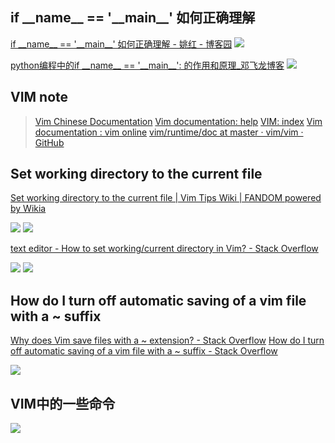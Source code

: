 ## if \_\_name\_\_ == \'\_\_main\_\_\' 如何正确理解

[if \_\_name\_\_ == \'\_\_main\_\_\' 如何正确理解 - 姚红 - 博客园](https://www.cnblogs.com/yaohong/p/8660209.html)
![](https://img2018.cnblogs.com/blog/1588269/201904/1588269-20190426091517122-1346862178.png)

[python编程中的if \_\_name\_\_ == \'_\_main\_\_\': 的作用和原理_邓飞龙博客](http://www.dengfeilong.com/post/60.html)
![](https://img2018.cnblogs.com/blog/1588269/201904/1588269-20190426091900995-1516702542.png)

## VIM note

> [Vim Chinese Documentation](http://vimcdoc.sourceforge.net/)
> [Vim documentation: help](http://vimdoc.sourceforge.net/htmldoc/)
> [VIM: index](http://vimcdoc.sourceforge.net/doc/index.html)
> [Vim documentation : vim online](https://www.vim.org/docs.php)
> [vim/runtime/doc at master · vim/vim · GitHub](https://github.com/vim/vim/tree/master/runtime/doc)

## Set working directory to the current file

[Set working directory to the current file | Vim Tips Wiki | FANDOM powered by Wikia](https://vim.fandom.com/wiki/Set_working_directory_to_the_current_file)

![](https://img2018.cnblogs.com/blog/1588269/201904/1588269-20190424135752970-1439195128.png)
![](https://img2018.cnblogs.com/blog/1588269/201904/1588269-20190424135827962-2119642943.png)

[text editor - How to set working/current directory in Vim? - Stack Overflow](https://stackoverflow.com/questions/2288756/how-to-set-working-current-directory-in-vim#)

![](https://img2018.cnblogs.com/blog/1588269/201904/1588269-20190424135908970-2098614766.png)
![](https://img2018.cnblogs.com/blog/1588269/201904/1588269-20190424170522851-1447936721.png)

## How do I turn off automatic saving of a vim file with a ~ suffix

[Why does Vim save files with a ~ extension? - Stack Overflow](https://stackoverflow.com/questions/607435/why-does-vim-save-files-with-a-extension)
[How do I turn off automatic saving of a vim file with a ~ suffix - Stack Overflow](https://stackoverflow.com/questions/2823608/how-do-i-turn-off-automatic-saving-of-a-vim-file-with-a-suffix)

![](https://img2018.cnblogs.com/blog/1588269/201904/1588269-20190424170414103-1113440881.png)

## VIM中的一些命令

![](https://img2018.cnblogs.com/blog/1588269/201904/1588269-20190424170618683-1783134906.png)
